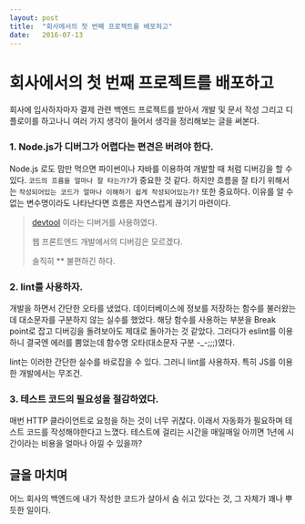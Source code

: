 ```yaml
---
layout: post
title:  "회사에서의 첫 번째 프로젝트를 배포하고"
date:   2016-07-13
---
```


#  회사에서의 첫 번째 프로젝트를 배포하고

회사에 입사하자마자 결제 관련 백엔드 프로젝트를 받아서 개발 및 문서 작성 그리고 디플로이를 하고나니 여러 가지 생각이 들어서 생각을 정리해보는 글을 써본다.

### 1. Node.js가 디버그가 어렵다는 편견은 버려야 한다.

Node.js 로도 맘만 먹으면 파이썬이나 자바를 이용하여 개발할 때 처럼 디버깅을 할 수 있다. `코드의 흐름을 얼마나 잘 타는가?`가 중요한 것 같다. 하지만 흐름을 잘 타기 위해서는 `작성되어있는 코드가 얼마나 이해하기 쉽게 작성되어있는가?` 또한 중요하다. 이유를 알 수 없는 변수명이라도 나타난다면 흐름은 자연스럽게 끊기기 마련이다.

> [devtool](https://github.com/Jam3/devtool) 이라는 디버거를 사용하였다.
> 
> 웹 프론트엔드 개발에서의 디버깅은 모르겠다.
> 
> 솔직히 ** 불편하긴 하다.

### 2. lint를 사용하자.

개발을 하면서 간단한 오타를 냈었다. 데이터베이스에 정보를 저장하는 함수를 불러왔는데 대소문자를 구분하지 않는 실수를 했었다. 해당 함수를 사용하는 부분을 Break point로 잡고 디버깅을 돌려보아도 제대로 돌아가는 것 같았다. 그러다가 eslint를 이용하니 결국엔 에러를 뿜었는데 함수명 오타(대소문자 구분 -_-;;;)였다.

lint는 이러한 간단한 실수를 바로잡을 수 있다. 그러니 lint를 사용하자. 특히 JS를 이용한 개발에서는 무조건.

### 3. 테스트 코드의 필요성을 절감하였다.

매번 HTTP 클라이언트로 요청을 하는 것이 너무 귀찮다. 이래서 자동화가 필요하며 테스트 코드를 작성해야한다고 느꼈다. 테스트에 걸리는 시간을 매일매일 아끼면 1년에 시간이라는 비용을 얼마나 아낄 수 있을까?

## 글을 마치며

어느 회사의 백엔드에 내가 작성한 코드가 살아서 숨 쉬고 있다는 것, 그 자체가 꽤나 뿌듯한 일이다.



